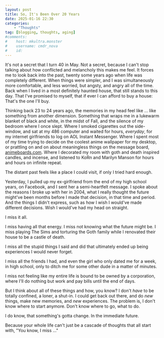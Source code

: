 ```yaml
---
layout: post
title: So, It's Been Over 20 Years
date: 2025-01-16 22:30
categories:
    - "Thoughts"
tag: [blogging, thoughts, aging]
#comments:
#    host: mkultra.monster
#    username: cmdr_nova
#    id: 
---
```

It's not a secret that I turn 40 in May. Not a secret, because I can't stop talking about how conflicted and melancholy this makes me feel. It forces me to look back into the past, twenty some years ago when life was completely different. When things were simpler, and I was simultaneously more comfortable, and less worried, but angsty, and angry all of the time. Back when I lived in a most definitely haunted house, that still stands to this day. That I've promised to myself, that if ever I can afford to buy a house: That's the one I'll buy.

Thinking back 23 to 24 years ago, the memories in my head feel like ... like something from another dimension. Something that wraps me in a lukewarm blanket of black and white, in the midst of Fall, and the silence of my bedroom where I once slept. Where I smoked cigarettes out the side-window, and sat at my 486 computer and waited for hours, *everyday*, for my internet girlfriends to log on AOL Instant Messenger. Where I spent most of my time trying to decide on the coolest anime wallpaper for my desktop, or prattling on and on about meaningless things on the message board, <a href="https://web.archive.org/web/20030207160624/http://animeboards.com/" target="_blank">animeboards.com</a>. Where I decorated my room with goth and death inspired candles, and incense, and listened to KoRn and Marilyn Manson for hours and hours on infinite repeat.

The distant past feels like a place I could visit, if only I tried hard enough.

Yesterday, I pulled up my ex-girlfriend from the end of my high school years, on Facebook, and I sent her a semi-heartfelt message. I spoke about the reasons I broke up with her in 2004, what I really thought the future might've been months before I made that decision, in that time and period. And the things I didn't express, such as how I wish I would've made different decisions. Wish I would've had my head on straight.

I miss it all.

I miss having all that energy. I miss not knowing what the future might be. I miss playing The Sims and torturing the Goth family while I renovated their house to be a castle of death.

I miss all the stupid things I said and did that ultimately ended up being experiences I would never forget.

I miss all the friends I had, and even the girl who only dated me for a week, in high school, only to ditch me for some other dude in a matter of minutes.

I miss not feeling like my entire life is bound to be owned by a corporation, where I'll do nothing but work and pay bills until the end of days.

But I think about all of these things and how, you know? I don't *have* to be totally confined, a loner, a shut-in. I could get back out there, and do *new* things, make new memories, and *new* experiences. The problem is, I don't know where to start anymore. Don't know where to go, what to do.

I do know, that something's gotta change. In the immediate future.

Because your whole life can't just be a cascade of thoughts that all start with, "You know, I miss ..."